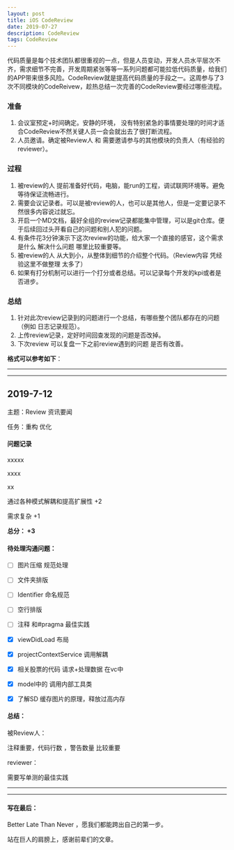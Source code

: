 ```yaml
---
layout: post  
title: iOS CodeReview
date: 2019-07-27 
description: CodeReview
tags: CodeReview
---
```


代码质量是每个技术团队都很重视的一点，但是人员变动，开发人员水平层次不齐，需求细节不完善，开发周期紧张等等一系列问题都可能拉低代码质量，给我们的APP带来很多风险。CodeReview就是提高代码质量的手段之一。这周参与了3次不同模块的CodeReivew，趁热总结一次完善的CodeReview要经过哪些流程。

### 准备

1. 会议室预定+时间确定。安静的环境， 没有特别紧急的事情要处理的时间才适合CodeReview不然关键人员一会会就出去了很打断流程。
2. 人员邀请。确定被Review人 和 需要邀请参与的其他模块的负责人（有经验的reviewer）。



### 过程

1. 被review的人 提前准备好代码，电脑，能run的工程，调试联网环境等。避免等待保证流畅进行。
2. 需要会议记录者。可以是被review的人，也可以是其他人，但是一定要记录不然很多内容说过就忘。
3. 开启一个MD文档，最好全组的review记录都能集中管理，可以是git仓库。便于后续回过头开看自己的问题和别人犯的问题。
4. 有条件花3分钟演示下这次review的功能，给大家一个直接的感官，这个需求是什么 解决什么问题 哪里比较重要等。
5. 被review的人 从大到小，从整体到细节的介绍整个代码。（Review内容 凭经验这里不做整理 太多了）
6. 如果有打分机制可以进行一个打分或者总结。可以记录每个开发的kpi或者是否进步。



### 总结

1. 针对此次review记录到的问题进行一个总结，有哪些整个团队都存在的问题（例如 日志记录规范）。
2. 上传review记录，定好时间回查发现的问题是否改掉。
3. 下次review 可以复盘一下之前review遇到的问题 是否有改善。



**格式可以参考如下**：

------------------

------------------



## 2019-7-12

主题：Review 资讯要闻 

任务：重构 优化

#### 问题记录

xxxxx

xxxx

xx



通过各种模式解耦和提高扩展性  +2

需求复杂 +1

**总分： +3**



#### 待处理沟通问题：

- [ ] 图片压缩 规范处理
- [ ] 文件夹排版
- [ ] Identifier 命名规范
- [ ] 空行排版
- [ ] 注释 和#pragma 最佳实践
- [x] viewDidLoad 布局
- [x] projectContextService 调用解耦
- [x] 相关股票的代码 请求+处理数据 在vc中
- [x] model中的  调用内部工具类
- [x] 了解SD 缓存图片的原理，释放过高内存



#### 总结：

被Review人：

注释重要，代码行数 ，警告数量 比较重要

reviewer：

需要写单测的最佳实践

------------------

------------------





#### 写在最后：

Better Late Than Never ，愿我们都能跨出自己的第一步。

站在巨人的肩膀上，感谢前辈们的文章。


